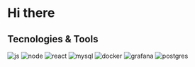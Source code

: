 <h1>Hi there </h1>

## Tecnologies & Tools

![js](https://img.shields.io/badge/-JavaScript-yellow?style=for-the-badge&logo=javascript&logoColor=white)
![node](https://img.shields.io/badge/-NodeJS-green?style=for-the-badge&logo=node.js&logoColor=white)
![react](https://img.shields.io/badge/-React-blue?style=for-the-badge&logo=react&logoColor=white)
![mysql](https://img.shields.io/badge/-MySQL-orange?style=for-the-badge&logo=MYSQl&logoColor=white)
![docker](https://img.shields.io/badge/-DOCKER-blue?style=for-the-badge&logo=docker&logoColor=white)
![grafana](https://img.shields.io/badge/-GRAFANA-black?style=for-the-badge&logo=grafana&logoColor=orange)
![postgres](https://img.shields.io/badge/-POSTGRES-black?style=for-the-badge&logo=postgres&logoColor=orange)


<!--
**avvalax/avvalax** is a ✨ _special_ ✨ repository because its `README.md` (this file) appears on your GitHub profile.

Here are some ideas to get you started:

- 🔭 I’m currently working on ...
- 🌱 I’m currently learning ...
- 👯 I’m looking to collaborate on ...
- 🤔 I’m looking for help with ...
- 💬 Ask me about ...
- 📫 How to reach me: ...
- 😄 Pronouns: ...
- ⚡ Fun fact: ...
-->

